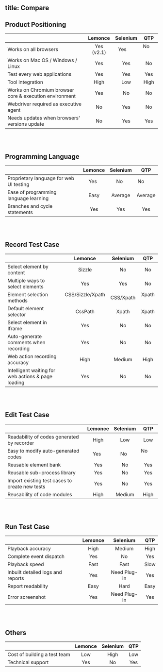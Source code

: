 title: Compare
---

## Product Positioning
|                                          |Lemonce    |Selenium   |QTP        |
|------------------------------------------|:---------:|:---------:|:---------:|
|Works on all browsers                     |Yes (v2.1) |Yes        |No         |
|Works on Mac OS / Windows / Linux         |Yes        |Yes        |No         |
|Test every web applications               |Yes        |Yes        |Yes        |
|Tool integration                          |High       |Low        |High        |
|Works on Chromium browser core & execution environment|Yes  |No   |No         |
|Webdriver required as executive agent	   |No			   |Yes			   |No         |
|Needs updates when  browsers' versions update	|No		 |Yes			   |Yes        |
<br><br/>

## Programming Language
|                                          |Lemonce    |Selenium   |QTP        |
|------------------------------------------|:---------:|:---------:|:---------:|
|Proprietary language for web UI testing   |Yes			   |No			   |No         |
|Ease of programming language learning	   |Easy		   |Average		 |Average     |
|Branches and cycle statements				     |Yes			   |Yes			   |Yes        |
<br><br/>

## Record Test Case
|                                          |Lemonce    |Selenium   |QTP        |
|------------------------------------------|:---------:|:---------:|:---------:|
|Select element by content                 |Sizzle     |No         |No         |
|Multiple ways to select elements	         |Yes	       |Yes			   |No         |
|Element selection methods         |CSS/Sizzle/Xpath   |CSS/Xpath  |Xpath      |
|Default element selector                  |CssPath		 |Xpath			 |Xpath      |
|Select element in Iframe                  |Yes        |No         |No         |
|Auto-generate comments when recording		 |Yes			   |No			   |No         |
|Web action recording accuracy             |High		   |Medium	   |High       |
|Intelligent waiting for web actions & page loading |Yes		|No	   |No         |
<br><br/>

## Edit Test Case
|                                          |Lemonce    |Selenium   |QTP        |
|------------------------------------------|:---------:|:---------:|:---------:|
|Readability of codes generated by recorder|High		   |Low		     |Low        |
|Easy to modify auto-generated codes 	     |Yes			   |No			   |No         |
|Reusable element bank                     |Yes			   |No			   |Yes        |
|Reusable sub-process library				       |Yes			   |No			   |Yes        |
|Import existing test cases to create new tests 	|Yes |No			   |Yes        |
|Reusability of code modules               |High			 |Medium		 |High       |
<br><br/>

## Run Test Case
|                                          |Lemonce    |Selenium   |QTP        |
|------------------------------------------|:---------:|:---------:|:---------:|
|Playback accuracy                         |High		   |Medium     |High       |
|Complete event dispatch					|Yes			   |No			   |Yes     |
|Playback speed						       |Fast			 |Fast			 |Slow       |
|Inbuilt detailed logs and reports     	   |Yes			   |Need Plug-in	  |Yes        |
|Report readability 				       |Easy			 |Hard			 |Easy		   |
|Error screenshot					       |Yes			   |Need Plug-in    |Yes    |
<br><br/>

## Others
|                                          |Lemonce    |Selenium   |QTP        |
|------------------------------------------|:---------:|:---------:|:---------:|
|Cost of building a test team			   |Low			   |High			 |Low        |
|Technical support 			               |Yes 			 |No			   |Yes        |
<br><br/>
